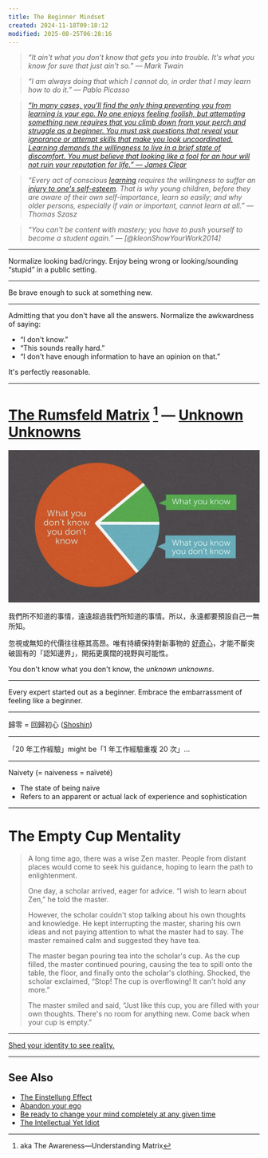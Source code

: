 ```yaml
---
title: The Beginner Mindset
created: 2024-11-18T09:18:12
modified: 2025-08-25T06:28:16
---
```


> _“It ain't what you don't know that gets you into trouble. It's what you know for sure that just ain't so.” ― Mark Twain_

> _“I am always doing that which I cannot do, in order that I may learn how to do it.” — Pablo Picasso_

> _[“In many cases, you'll find the only thing preventing you from learning is your ego. No one enjoys feeling foolish, but attempting something new requires that you climb down from your perch and struggle as a beginner. You must ask questions that reveal your ignorance or attempt skills that make you look uncoordinated. Learning demands the willingness to live in a brief state of discomfort. You must believe that looking like a fool for an hour will not ruin your reputation for life.” — James Clear](https://jamesclear.com/3-2-1/october-24-2024)_

> _“Every act of conscious [learning](learning-is-the-single-best-investment-that-you-can-make-for-your-time.md) requires the willingness to suffer an [injury to one's self-esteem](abandon-your-ego.md). That is why young children, before they are aware of their own self-importance, learn so easily; and why older persons, especially if vain or important, cannot learn at all.” — Thomas Szasz_

> _“You can't be content with mastery; you have to push yourself to become a student again.” — [@kleonShowYourWork2014]_

---

Normalize looking bad/cringy. Enjoy being wrong or looking/sounding “stupid” in a public setting.

---

Be brave enough to suck at something new.

---

Admitting that you don't have all the answers. Normalize the awkwardness of saying:

* “I don't know.”
* “This sounds really hard.”
* “I don't have enough information to have an opinion on that.”

It's perfectly reasonable.

---

# [The Rumsfeld Matrix](https://www.google.com/search?q=The+Rumsfeld+Matrix) [^1] — [Unknown Unknowns](https://sketchplanations.com/unknown-unknowns)

![](../_attachments/e300bc82a87ca2a8f84e93eda4f15178.png)

我們所不知道的事情，遠遠超過我們所知道的事情。所以，永遠都要預設自己一無所知。

忽視或無知的代價往往極其高昂。唯有持續保持對新事物的 [好奇心](Stay%20curious.md)，才能不斷突破固有的「認知邊界」，開拓更廣闊的視野與可能性。

You don't know what you don't know, the _unknown unknowns_.

---

Every expert started out as a beginner. Embrace the embarrassment of feeling like a beginner.

---

歸零 = 回歸初心 ([Shoshin](https://www.google.com/search?q=Shoshin))

---

「20 年工作經驗」might be「1 年工作經驗重複 20 次」…

---

Naivety (= naiveness = naïveté)

* The state of being naive
* Refers to an apparent or actual lack of experience and sophistication

---

# The Empty Cup Mentality

> A long time ago, there was a wise Zen master. People from distant places would come to seek his guidance, hoping to learn the path to enlightenment.
>
> One day, a scholar arrived, eager for advice. “I wish to learn about Zen,” he told the master.
>
> However, the scholar couldn't stop talking about his own thoughts and knowledge. He kept interrupting the master, sharing his own ideas and not paying attention to what the master had to say. The master remained calm and suggested they have tea.
>
> The master began pouring tea into the scholar's cup. As the cup filled, the master continued pouring, causing the tea to spill onto the table, the floor, and finally onto the scholar's clothing. Shocked, the scholar exclaimed, “Stop! The cup is overflowing! It can't hold any more.”
>
> The master smiled and said, “Just like this cup, you are filled with your own thoughts. There's no room for anything new. Come back when your cup is empty.”

---

[Shed your identity to see reality.](https://www.navalmanack.com/almanack-of-naval-ravikant/shed-your-identity-to-see-reality)

---

## See Also

* [The Einstellung Effect](The%20Einstellung%20Effect.md)
* [Abandon your ego](abandon-your-ego.md)
* [Be ready to change your mind completely at any given time](be-ready-to-change-your-mind-completely-at-any-given-time.md)
* [The Intellectual Yet Idiot](the-intellectual-yet-idiot.md)

[^1]: aka The Awareness—Understanding Matrix
